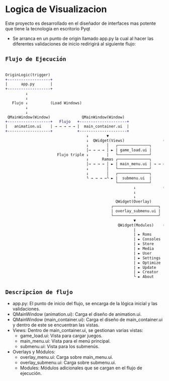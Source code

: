 # Logica de Visualizacion

Este proyecto es desarrollado en el diseñador de interfaces mas potente que tiene la tecnologia en escritorio Pyqt

- Se arranca en un punto de origin llamado app.py la cual al hacer las diferentes validaciones de inicio redirigirá al siguiente flujo:

## `Flujo de Ejecución`

```diff
    
OriginLogic(trigger) 
+-------------------+
|      app.py       |
+-------------------+
         ↓
         ↓
   Flujo ↓          (Load Windows)
         ↓         
         ↓
 QMainWindow(Window)              QMainWindow(Window)
+-------------------+   Flujo   +---------------------+
|   animation.ui    | → → → → → |  main_container.ui  | 
+-------------------+           +---------------------+
                                    ↓        ▼
                                    ↓  QWidget(Views)                 (Load Views)
                                    ↓        │   ┌──────────────┐
                                    │→ → → → │ ► | game_load.ui |
                       Flujo triple ↓        |   └──────────────┘                     
                                    ↓      Ramas ┌──────────────┐                       ┌────────────────────┐
                                    │→ → → → │ ► | main_menu.ui | → → → QWidget(Overlay)|   overlay_menu.ui  |
                                    ↓        │   └──────────────┘                       └────────────────────┘
                                    ↓        │   ┌──────────────┐                        
                                    └ → → → →└ ► |  submenu.ui  |                       
                                                 └──────────────┘  
                                                         ↓            (Load Modules)
                                                         ↓
                                                         ↓
                                                 QWidget(Overlay)
                                               ┌────────────────────┐
                                               | overlay_submenu.ui |
                                               └────────────────────┘
                                                         ▼
                                                  QWidget(Modules)    (Load Microservices)
                                                         |
                                                         | ► Roms
                                                         | ► Consoles
                                                         | ► Store
                                                         | ► Media
                                                         | ► User
                                                         | ► Settings
                                                         | ► Optimize
                                                         | ► Update
                                                         | ► Creator
                                                         └ ► About
```
## `Descripcion de flujo`
- app.py: El punto de inicio del flujo, se encarga de la lógica inicial y las validaciones.
- QMainWindow (animation.ui): Carga el diseño de animation.ui.
- QMainWindow (main_container.ui): Carga el diseño de main_container.ui y dentro de este se encuentran las vistas.
- Views: Dentro de main_container.ui, se gestionan varias vistas:
  - game_load.ui: Vista para cargar juegos.
  - main_menu.ui: Vista para el menú principal.
  - submenu.ui: Vista para los submenús.
- Overlays y Módulos:
  - overlay_menu.ui: Carga sobre main_menu.ui.
  - overlay_submenu.ui: Carga sobre submenu.ui.
  - Modules: Módulos adicionales que se cargan en el flujo de ejecución.